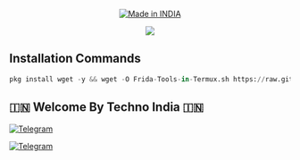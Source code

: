 <p align="center">
<a href="https://t.me/rktechnoindians"><img title="Made in INDIA" src="https://img.shields.io/badge/MADE%20IN-INDIA-SCRIPT?colorA=%23ff8100&colorB=%23017e40&colorC=%23ff0000&style=for-the-badge"></a>
</p>

<a name="readme-top"></a>


   <p align="center"> 
 <img src="https://readme-typing-svg.herokuapp.com?color=%2336BCF7&center=true&vCenter=true&lines=𝐁(𝐥)𝐮𝐭𝐭𝐞𝐫+𝐢𝐧 𝐓𝐞𝐫𝐦𝐮𝐱" /> 
 </p>







## Installation Commands
```python
pkg install wget -y && wget -O Frida-Tools-in-Termux.sh https://raw.githubusercontent.com/TechnoIndian/Frida-Tools/main/Frida-Tools-in-Termux.sh && chmod -R +x Frida-Tools-in-Termux.sh && ./Frida-Tools-in-Termux.sh
```


## 🇮🇳 Welcome By Techno India 🇮🇳

[![Telegram](https://img.shields.io/badge/TELEGRAM-CHANNEL-red?style=for-the-badge&logo=telegram)](https://t.me/rktechnoindians)
  </a><p>
[![Telegram](https://img.shields.io/badge/TELEGRAM-OWNER-red?style=for-the-badge&logo=telegram)](https://t.me/RK_TECHNO_INDIA)
</p>
